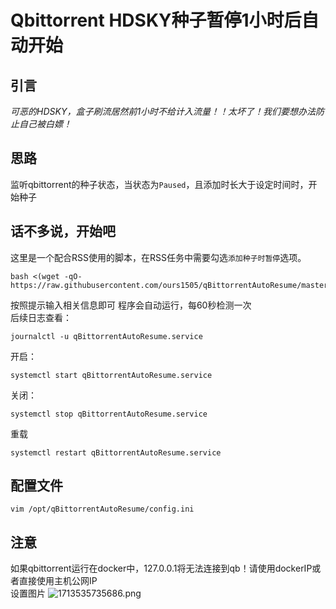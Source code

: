 # Qbittorrent HDSKY种子暂停1小时后自动开始
## 引言
_可恶的HDSKY，盒子刷流居然前1小时不给计入流量！！太坏了！我们要想办法防止自己被白嫖！_

## 思路
监听qbittorrent的种子状态，当状态为`Paused`，且添加时长大于设定时间时，开始种子

## 话不多说，开始吧
这里是一个配合RSS使用的脚本，在RSS任务中需要勾选`添加种子时暂停`选项。  
``` shell
bash <(wget -qO- https://raw.githubusercontent.com/ours1505/qBittorrentAutoResume/master/main.sh)
```
按照提示输入相关信息即可 程序会自动运行，每60秒检测一次  
后续日志查看：
```shell
journalctl -u qBittorrentAutoResume.service
```
开启：
```shell
systemctl start qBittorrentAutoResume.service
```
关闭：
```shell
systemctl stop qBittorrentAutoResume.service
```
重载
```shell
systemctl restart qBittorrentAutoResume.service
```
## 配置文件
```shell
vim /opt/qBittorrentAutoResume/config.ini
```
## 注意
如果qbittorrent运行在docker中，127.0.0.1将无法连接到qb！请使用dockerIP或者直接使用主机公网IP  
设置图片
![1713535735686.png](https://img2.imgtp.com/2024/04/19/pykysAIG.png)